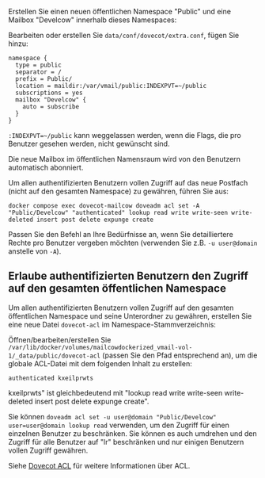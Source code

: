 Erstellen Sie einen neuen öffentlichen Namespace "Public" und eine Mailbox "Develcow" innerhalb dieses Namespaces:

Bearbeiten oder erstellen Sie `data/conf/dovecot/extra.conf`, fügen Sie hinzu:

```
namespace {
  type = public
  separator = /
  prefix = Public/
  location = maildir:/var/vmail/public:INDEXPVT=~/public
  subscriptions = yes
  mailbox "Develcow" {
    auto = subscribe
  }
}
```

`:INDEXPVT=~/public` kann weggelassen werden, wenn die Flags, die pro Benutzer gesehen werden, nicht gewünscht sind.

Die neue Mailbox im öffentlichen Namensraum wird von den Benutzern automatisch abonniert.

Um allen authentifizierten Benutzern vollen Zugriff auf das neue Postfach (nicht auf den gesamten Namespace) zu gewähren, führen Sie aus:

```
docker compose exec dovecot-mailcow doveadm acl set -A "Public/Develcow" "authenticated" lookup read write write-seen write-deleted insert post delete expunge create
```

Passen Sie den Befehl an Ihre Bedürfnisse an, wenn Sie detailliertere Rechte pro Benutzer vergeben möchten (verwenden Sie z.B. `-u user@domain` anstelle von `-A`).

## Erlaube authentifizierten Benutzern den Zugriff auf den gesamten öffentlichen Namespace

Um allen authentifizierten Benutzern vollen Zugriff auf den gesamten öffentlichen Namespace und seine Unterordner zu gewähren, erstellen Sie eine neue Datei `dovecot-acl` im Namespace-Stammverzeichnis:

Öffnen/bearbeiten/erstellen Sie `/var/lib/docker/volumes/mailcowdockerized_vmail-vol-1/_data/public/dovecot-acl` (passen Sie den Pfad entsprechend an), um die globale ACL-Datei mit dem folgenden Inhalt zu erstellen:

```
authenticated kxeilprwts
```

kxeilprwts" ist gleichbedeutend mit "lookup read write write-seen write-deleted insert post delete expunge create".

Sie können `doveadm acl set -u user@domain "Public/Develcow" user=user@domain lookup read` verwenden, um den Zugriff für einen einzelnen Benutzer zu beschränken. Sie können es auch umdrehen und den Zugriff für alle Benutzer auf "lr" beschränken und nur einigen Benutzern vollen Zugriff gewähren.

Siehe [Dovecot ACL](https://doc.dovecot.org/configuration_manual/acl/) für weitere Informationen über ACL.

